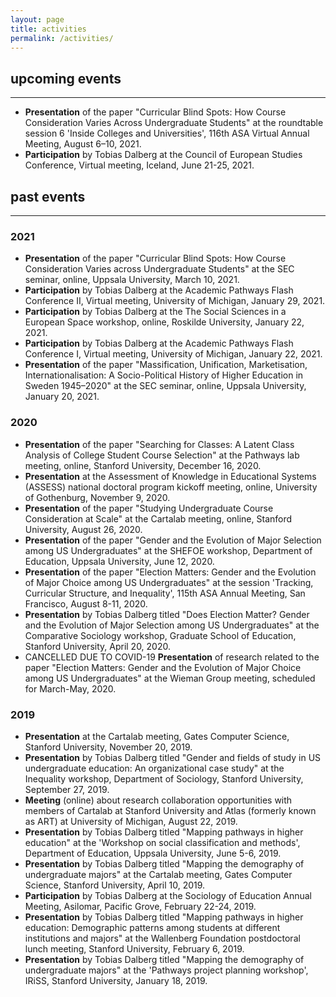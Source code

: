 ```yaml
---
layout: page
title: activities
permalink: /activities/
---
```


## upcoming events
___

- **Presentation** of the paper "Curricular Blind Spots: How Course Consideration Varies Across Undergraduate Students" at the roundtable session 6 'Inside Colleges and Universities', 116th ASA Virtual Annual Meeting, August 6&ndash;10, 2021.
- **Participation** by Tobias Dalberg at the Council of European Studies Conference, Virtual meeting, Iceland, June 21-25, 2021.

## past events
___

### 2021

- **Presentation** of the paper "Curricular Blind Spots: How Course Consideration Varies across Undergraduate Students" at the SEC seminar, online, Uppsala University, March 10, 2021.
- **Participation** by Tobias Dalberg at the Academic Pathways Flash Conference II, Virtual meeting, University of Michigan, January 29, 2021.
- **Participation** by Tobias Dalberg at the The Social Sciences in a European Space workshop, online, Roskilde University, January 22, 2021.
- **Participation** by Tobias Dalberg at the Academic Pathways Flash Conference I, Virtual meeting, University of Michigan, January 22, 2021.
- **Presentation** of the paper "Massification, Unification, Marketisation, Internationalisation: A Socio-Political History of Higher Education in Sweden 1945–2020" at the SEC seminar, online, Uppsala University, January 20, 2021.

### 2020

- **Presentation** of the paper "Searching for Classes: A Latent Class Analysis of College Student Course Selection" at the Pathways lab meeting, online, Stanford University, December 16, 2020.
- **Presentation** at the Assessment of Knowledge in Educational Systems (ASSESS) national doctoral program kickoff meeting, online, University of Gothenburg, November 9, 2020.
- **Presentation** of the paper "Studying Undergraduate Course Consideration at Scale" at the Cartalab meeting, online, Stanford University, August 26, 2020.
- **Presentation** of the paper "Gender and the Evolution of Major Selection among US Undergraduates" at the SHEFOE workshop, Department of Education, Uppsala University, June 12, 2020.
- **Presentation** of the paper "Election Matters: Gender and the Evolution of Major Choice among US Undergraduates" at the session 'Tracking, Curricular Structure, and Inequality', 115th ASA Annual Meeting, San Francisco, August 8-11, 2020.
- **Presentation** by Tobias Dalberg titled "Does Election Matter? Gender and the Evolution of Major Selection among US Undergraduates" at the Comparative Sociology workshop, Graduate School of Education, Stanford University, April 20, 2020.
- CANCELLED DUE TO COVID-19 **Presentation** of research related to the paper "Election Matters: Gender and the Evolution of Major Choice among US Undergraduates" at the Wieman Group meeting, scheduled for March-May, 2020.

### 2019

- **Presentation** at the Cartalab meeting, Gates Computer Science, Stanford University, November 20, 2019.
- **Presentation** by Tobias Dalberg titled "Gender and fields of study in US undergraduate education: An organizational case study" at the Inequality workshop, Department of Sociology, Stanford University, September 27, 2019.
- **Meeting** (online) about research collaboration opportunities with members of Cartalab at Stanford University and Atlas (formerly known as ART) at University of Michigan, August 22, 2019.
- **Presentation** by Tobias Dalberg titled "Mapping pathways in higher education" at the 'Workshop on social classification and methods', Department of Education, Uppsala University, June 5-6, 2019.
- **Presentation** by Tobias Dalberg titled "Mapping the demography of undergraduate majors" at the Cartalab meeting, Gates Computer Science, Stanford University, April 10, 2019.
- **Participation** by Tobias Dalberg at the Sociology of Education Annual Meeting, Asilomar, Pacific Grove, February 22-24, 2019.
- **Presentation** by Tobias Dalberg titled "Mapping pathways in higher education: Demographic patterns among students at different institutions and majors" at the Wallenberg Foundation postdoctoral lunch meeting, Stanford University, February 6, 2019.
- **Presentation** by Tobias Dalberg titled "Mapping the demography of undergraduate majors" at the 'Pathways project planning workshop', IRiSS, Stanford University, January 18, 2019.
